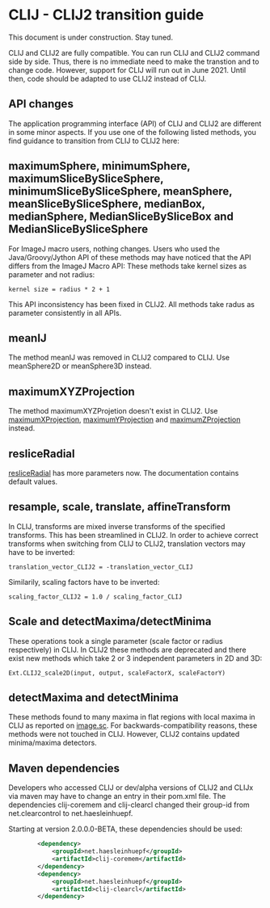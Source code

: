 # CLIJ - CLIJ2 transition guide
This document is under construction. Stay tuned.

CLIJ and CLIJ2 are fully compatible. You can run CLIJ and CLIJ2 command side by side. 
Thus, there is no immediate need to make the transtion and to change code.
However, support for CLIJ will run out in June 2021. 
Until then, code should be adapted to use CLIJ2 instead of CLIJ.

## API changes
The application programming interface (API) of CLIJ and CLIJ2 are different in some minor aspects. If you use one of the
following listed methods, you find guidance to transition from CLIJ to CLIJ2 here:

## maximumSphere, minimumSphere, maximumSliceBySliceSphere, minimumSliceBySliceSphere, meanSphere, meanSliceBySliceSphere, medianBox, medianSphere, MedianSliceBySliceBox and MedianSliceBySliceSphere 
For ImageJ macro users, nothing changes. 
Users who used the Java/Groovy/Jython API of these methods may have noticed that the API differs from the ImageJ Macro API:
These methods take kernel sizes as parameter and not radius:

```
kernel size = radius * 2 + 1
```

This API inconsistency has been fixed in CLIJ2. All methods take radus as parameter consistently in all APIs.

## meanIJ 
The method meanIJ was removed in CLIJ2 compared to CLIJ. Use meanSphere2D or meanSphere3D instead.

## maximumXYZProjection
The method maximumXYZProjetion doesn't exist in CLIJ2. Use [maximumXProjection](reference_maximumXProjection.md), [maximumYProjection](reference_maximumYProjection.md) and [maximumZProjection](reference_maximumZProjection.md) instead.

## resliceRadial 
[resliceRadial](reference_resliceRadial) has more parameters now. The documentation contains default values.

## resample, scale, translate, affineTransform
In CLIJ, transforms are mixed inverse transforms of the specified transforms. 
This has been streamlined in CLIJ2. In order to achieve correct transforms when switching from CLIJ to CLIJ2, 
translation vectors may have to be inverted:
```
translation_vector_CLIJ2 = -translation_vector_CLIJ
```

Similarily, scaling factors have to be inverted:

```
scaling_factor_CLIJ2 = 1.0 / scaling_factor_CLIJ
```

## Scale and detectMaxima/detectMinima
These operations took a single parameter (scale factor or radius respectively) in CLIJ. 
In CLIJ2 these methods are deprecated and there exist new methods which take 2 or 3 independent parameters in 2D and 3D:

```
Ext.CLIJ2_scale2D(input, output, scaleFactorX, scaleFactorY)
``` 

## detectMaxima and detectMinima 
These methods found to many maxima in flat regions with local maxima in CLIJ as reported on [image.sc](https://forum.image.sc/t/clij2-alpha-release/33821/5). For backwards-compatibility reasons, these methods were not touched in CLIJ.
However, CLIJ2 contains updated minima/maxima detectors.

## Maven dependencies
Developers who accessed CLIJ or dev/alpha versions of CLIJ2 and CLIJx via maven may have to change an entry in their pom.xml file.
The dependencies clij-coremem and clij-clearcl changed their group-id from net.clearcontrol to net.haesleinhuepf. 

Starting at version 2.0.0.0-BETA, these dependencies should be used:
```xml
		<dependency>
			<groupId>net.haesleinhuepf</groupId>
			<artifactId>clij-coremem</artifactId>
		</dependency>
		<dependency>
			<groupId>net.haesleinhuepf</groupId>
			<artifactId>clij-clearcl</artifactId>
		</dependency>
```







